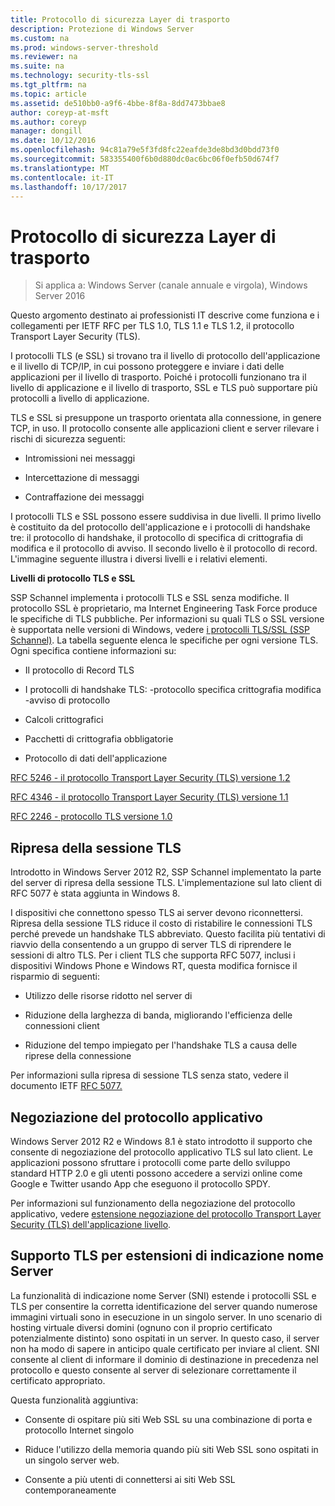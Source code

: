 ```yaml
---
title: Protocollo di sicurezza Layer di trasporto
description: Protezione di Windows Server
ms.custom: na
ms.prod: windows-server-threshold
ms.reviewer: na
ms.suite: na
ms.technology: security-tls-ssl
ms.tgt_pltfrm: na
ms.topic: article
ms.assetid: de510bb0-a9f6-4bbe-8f8a-8dd7473bbae8
author: coreyp-at-msft
ms.author: coreyp
manager: dongill
ms.date: 10/12/2016
ms.openlocfilehash: 94c81a79e5f3fd8fc22eafde3de8bd3d0bdd73f0
ms.sourcegitcommit: 583355400f6b0d880dc0ac6bc06f0efb50d674f7
ms.translationtype: MT
ms.contentlocale: it-IT
ms.lasthandoff: 10/17/2017
---
```

# Protocollo di sicurezza Layer di trasporto

>Si applica a: Windows Server (canale annuale e virgola), Windows Server 2016

Questo argomento destinato ai professionisti IT descrive come funziona e i collegamenti per IETF RFC per TLS 1.0, TLS 1.1 e TLS 1.2, il protocollo Transport Layer Security (TLS).

I protocolli TLS (e SSL) si trovano tra il livello di protocollo dell'applicazione e il livello di TCP/IP, in cui possono proteggere e inviare i dati delle applicazioni per il livello di trasporto. Poiché i protocolli funzionano tra il livello di applicazione e il livello di trasporto, SSL e TLS può supportare più protocolli a livello di applicazione.

TLS e SSL si presuppone un trasporto orientata alla connessione, in genere TCP, in uso. Il protocollo consente alle applicazioni client e server rilevare i rischi di sicurezza seguenti:

-   Intromissioni nei messaggi

-   Intercettazione di messaggi

-   Contraffazione dei messaggi

I protocolli TLS e SSL possono essere suddivisa in due livelli. Il primo livello è costituito da del protocollo dell'applicazione e i protocolli di handshake tre: il protocollo di handshake, il protocollo di specifica di crittografia di modifica e il protocollo di avviso. Il secondo livello è il protocollo di record. L'immagine seguente illustra i diversi livelli e i relativi elementi.

**Livelli di protocollo TLS e SSL**


SSP Schannel implementa i protocolli TLS e SSL senza modifiche. Il protocollo SSL è proprietario, ma Internet Engineering Task Force produce le specifiche di TLS pubbliche. Per informazioni su quali TLS o SSL versione è supportata nelle versioni di Windows, vedere [i protocolli TLS/SSL (SSP Schannel)](https://msdn.microsoft.com/en-us/library/windows/desktop/mt808159(v=vs.85).aspx). La tabella seguente elenca le specifiche per ogni versione TLS. Ogni specifica contiene informazioni su:

-   Il protocollo di Record TLS

-   I protocolli di handshake TLS: \-protocollo specifica crittografia modifica \-avviso di protocollo

-   Calcoli crittografici

-   Pacchetti di crittografia obbligatorie

-   Protocollo di dati dell'applicazione

[RFC 5246 - il protocollo Transport Layer Security (TLS) versione 1.2](http://tools.ietf.org/html/rfc5246)

[RFC 4346 - il protocollo Transport Layer Security (TLS) versione 1.1](http://tools.ietf.org/html/rfc4346)

[RFC 2246 - protocollo TLS versione 1.0](http://tools.ietf.org/html/rfc2246)

## <a name="BKMK_SessionResumption"></a>Ripresa della sessione TLS
Introdotto in Windows Server 2012 R2, SSP Schannel implementato la parte del server di ripresa della sessione TLS. L'implementazione sul lato client di RFC 5077 è stata aggiunta in Windows 8.

I dispositivi che connettono spesso TLS ai server devono riconnettersi. Ripresa della sessione TLS riduce il costo di ristabilire le connessioni TLS perché prevede un handshake TLS abbreviato. Questo facilita più tentativi di riavvio della consentendo a un gruppo di server TLS di riprendere le sessioni di altro TLS. Per i client TLS che supporta RFC 5077, inclusi i dispositivi Windows Phone e Windows RT, questa modifica fornisce il risparmio di seguenti:

-   Utilizzo delle risorse ridotto nel server di

-   Riduzione della larghezza di banda, migliorando l'efficienza delle connessioni client

-   Riduzione del tempo impiegato per l'handshake TLS a causa delle riprese della connessione

Per informazioni sulla ripresa di sessione TLS senza stato, vedere il documento IETF [RFC 5077.](http://www.ietf.org/rfc/rfc5077)

## <a name="BKMK_AppProtocolNego"></a>Negoziazione del protocollo applicativo
 Windows Server 2012 R2 e Windows 8.1 è stato introdotto il supporto che consente di negoziazione del protocollo applicativo TLS sul lato client. Le applicazioni possono sfruttare i protocolli come parte dello sviluppo standard HTTP 2.0 e gli utenti possono accedere a servizi online come Google e Twitter usando App che eseguono il protocollo SPDY.

Per informazioni sul funzionamento della negoziazione del protocollo applicativo, vedere [estensione negoziazione del protocollo Transport Layer Security (TLS) dell'applicazione livello](http://tools.ietf.org/search/draft-ietf-tls-applayerprotoneg-05).

## <a name="BKMK_SNI"></a>Supporto TLS per estensioni di indicazione nome Server
La funzionalità di indicazione nome Server (SNI) estende i protocolli SSL e TLS per consentire la corretta identificazione del server quando numerose immagini virtuali sono in esecuzione in un singolo server. In uno scenario di hosting virtuale diversi domini (ognuno con il proprio certificato potenzialmente distinto) sono ospitati in un server. In questo caso, il server non ha modo di sapere in anticipo quale certificato per inviare al client. SNI consente al client di informare il dominio di destinazione in precedenza nel protocollo e questo consente al server di selezionare correttamente il certificato appropriato.

Questa funzionalità aggiuntiva:

-   Consente di ospitare più siti Web SSL su una combinazione di porta e protocollo Internet singolo

-   Riduce l'utilizzo della memoria quando più siti Web SSL sono ospitati in un singolo server web.

-   Consente a più utenti di connettersi ai siti Web SSL contemporaneamente



